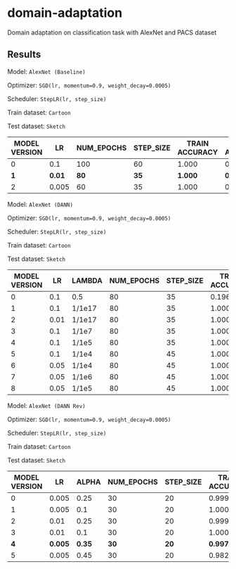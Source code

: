 # domain-adaptation
Domain adaptation on classification task with AlexNet and PACS dataset

## Results

Model: `AlexNet (Baseline)`

Optimizer: `SGD(lr, momentum=0.9, weight_decay=0.0005)`

Scheduler: `StepLR(lr, step_size)`

Train dataset: `Cartoon`

Test dataset: `Sketch`

| MODEL VERSION | LR     | NUM_EPOCHS | STEP_SIZE  | TRAIN ACCURACY | TEST ACCURACY |
|---------------|--------|------------|------------|----------------|---------------|
| 0             | 0.1    | 100        | 60         | 1.000          | 0.510         |
| **1**             | **0.01**   | **80**         | **35**         | **1.000**          | **0.567**         |
| 2             | 0.005  | 60         | 35         | 1.000          | 0.496         |



Model: `AlexNet (DANN)`

Optimizer: `SGD(lr, momentum=0.9, weight_decay=0.0005)`

Scheduler: `StepLR(lr, step_size)`

Train dataset: `Cartoon`

Test dataset: `Sketch`

| MODEL VERSION | LR     | LAMBDA | NUM_EPOCHS | STEP_SIZE  | TRAIN ACCURACY | TEST ACCURACY |
|---------------|--------|--------|------------|------------|----------------|---------------|
| 0             | 0.1    | 0.5    | 80         | 35         | 0.196          | 0.188         |
| 1             | 0.1    | 1/1e17 | 80         | 35         | 1.000          | 0.567         |
| 2             | 0.01   | 1/1e17 | 80         | 35         | 1.000          | 0.515         |
| 3             | 0.1    | 1/1e7  | 80         | 35         | 1.000          | 0.520         |
| 4             | 0.1    | 1/1e5  | 80         | 35         | 1.000          | 0.555         |
| 5             | 0.1    | 1/1e4  | 80         | 45         | 1.000          | 0.443         |
| 6             | 0.05   | 1/1e4  | 80         | 45         | 1.000          | 0.466         |
| 7             | 0.05   | 1/1e6  | 80         | 45         | 1.000          | 0.549         |
| 8             | 0.05   | 1/1e5  | 80         | 45         | 1.000          | 0.550         |




Model: `AlexNet (DANN Rev)`

Optimizer: `SGD(lr, momentum=0.9, weight_decay=0.0005)`

Scheduler: `StepLR(lr, step_size)`

Train dataset: `Cartoon`

Test dataset: `Sketch`

| MODEL VERSION | LR     | ALPHA  | NUM_EPOCHS | STEP_SIZE  | TRAIN ACCURACY | TEST ACCURACY |
|---------------|--------|--------|------------|------------|----------------|---------------|
| 0             | 0.005  | 0.25   | 30         | 20         | 0.999          | 0.596         |
| 1             | 0.005  | 0.1    | 30         | 20         | 1.000          | 0.554         |
| 2             | 0.01   | 0.25   | 30         | 20         | 0.999          | 0.592         | 
| 3             | 0.01   | 0.1    | 30         | 20         | 1.000          | 0.568         | 
| **4**             | **0.005**  | **0.35**   | **30**         | **20**         | **0.997**          | **0.612**         |
| 5             | 0.005  | 0.45   | 30         | 20         | 0.982          | 0.587         |